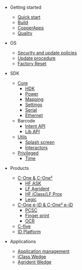 - Getting started
    - [Quick start](fr/quickstart.md)
    - [Build](fr/build.md)
    - [CopperApps](fr/copperapps.md)
    - [Quality](fr/quality.md)

- OS
   - [Security and update policies](fr/os/policy.md)
   - [Update procedure](fr/os/update.md)
   - [Factory Reset](fr/os/factory_reset.md)

- SDK
    - [Core](fr/core.md)
        - [HDK](fr/core/hdk_cone.md)
        - [Power](fr/core/power.md)
        - [Mapping](fr/core/mapping.md)
        - [Settings](fr/core/settings.md)
        - [Serial](fr/core/serial.md)
        - [Ethernet](fr/core/ethernet.md)
    - Barcode
        - [Intent API](fr/barcode/manager.md)
        - [Lib API](fr/barcode/library.md)
    - [Utils](fr/utils/utils.md)
        - [Splash screen](fr/utils/splash.md)
        - [Interactors](fr/utils/interactors.md)
    - [Privileged](fr/privileged/privileged.md)
        - [Time](fr/privileged/time.md)

- Products
    - [C-One & C-One²](fr/products/cone.md)
        - [HF ASK](fr/products/ask.md)
        - [LF Agrident](fr/products/agrident.md)
        - [HF iClass/LF Prox](fr/products/hid.md)
        - [Legic](fr/products/legic.md)
    - [C-One e-ID & C-One² e-ID](fr/products/cone-eid.md)
        - [PCSC](fr/products/pcsc.md)
        - [Finger print](fr/products/fingerprint.md)
        - [OCR](fr/products/ocr.md)
    - [C-five](fr/products/cfive.md)
    - [ID Platform](fr/products/idplatform.md)

- Applications
    - [Application management](fr/applications/management.md)
    - [iClass Wedge](fr/applications/iclass_wedge.md)
    - [Agrident Wedge](fr/applications/agrident_wedge.md)
